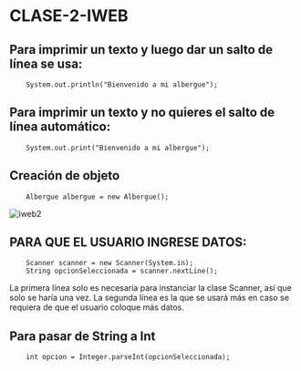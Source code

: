 # CLASE-2-IWEB

## Para imprimir un texto y luego dar un salto de línea se usa:
        System.out.println("Bienvenido a mi albergue");

## Para imprimir un texto y no quieres el salto de línea automático:
        System.out.print("Bienvenido a mi albergue");

## Creación de objeto
        Albergue albergue = new Albergue();
![iweb2](https://github.com/SergioABS0813/CLASE-2-IWEB/assets/134556600/83eb0841-b71e-4dd8-819d-837760a6fc59)

## PARA QUE EL USUARIO INGRESE DATOS:
        Scanner scanner = new Scanner(System.in);
        String opcionSeleccionada = scanner.nextLine();
La primera línea solo es necesaria para instanciar la clase Scanner, así que solo se haría una vez. La segunda línea es la que se usará más en caso se requiera de que el usuario coloque más datos.
## Para pasar de String a Int
        int opcion = Integer.parseInt(opcionSeleccionada);
        
